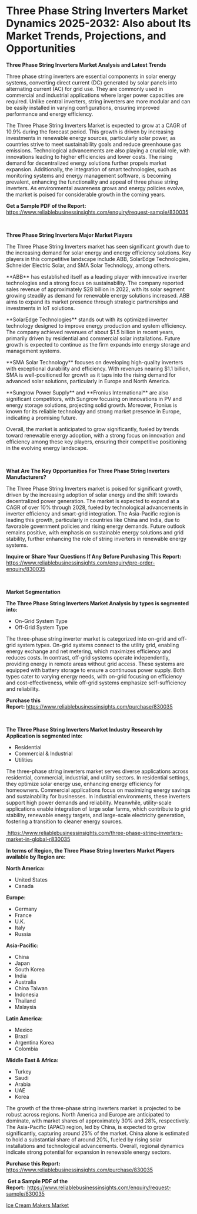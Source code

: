 <p><h1>Three Phase String Inverters Market Dynamics 2025-2032: Also about Its Market Trends, Projections, and Opportunities</h1></p><p><strong>Three Phase String Inverters Market Analysis and Latest Trends</strong></p>
<p><p>Three phase string inverters are essential components in solar energy systems, converting direct current (DC) generated by solar panels into alternating current (AC) for grid use. They are commonly used in commercial and industrial applications where larger power capacities are required. Unlike central inverters, string inverters are more modular and can be easily installed in varying configurations, ensuring improved performance and energy efficiency. </p><p>The Three Phase String Inverters Market is expected to grow at a CAGR of 10.9% during the forecast period. This growth is driven by increasing investments in renewable energy sources, particularly solar power, as countries strive to meet sustainability goals and reduce greenhouse gas emissions. Technological advancements are also playing a crucial role, with innovations leading to higher efficiencies and lower costs. The rising demand for decentralized energy solutions further propels market expansion. Additionally, the integration of smart technologies, such as monitoring systems and energy management software, is becoming prevalent, enhancing the functionality and appeal of three phase string inverters. As environmental awareness grows and energy policies evolve, the market is poised for considerable growth in the coming years.</p></p>
<p><strong>Get a Sample PDF of the Report:&nbsp;</strong> <a href="https://www.reliablebusinessinsights.com/enquiry/request-sample/830035?utm_campaign=2350&utm_medium=2&utm_source=Github&utm_content=ia&utm_term=18022025&utm_id=three-phase-string-inverters">https://www.reliablebusinessinsights.com/enquiry/request-sample/830035</a></p>
<p>&nbsp;</p>
<p><strong>Three Phase String Inverters Major Market Players</strong></p>
<p><p>The Three Phase String Inverters market has seen significant growth due to the increasing demand for solar energy and energy efficiency solutions. Key players in this competitive landscape include ABB, SolarEdge Technologies, Schneider Electric Solar, and SMA Solar Technology, among others.</p><p>**ABB** has established itself as a leading player with innovative inverter technologies and a strong focus on sustainability. The company reported sales revenue of approximately $28 billion in 2022, with its solar segment growing steadily as demand for renewable energy solutions increased. ABB aims to expand its market presence through strategic partnerships and investments in IoT solutions.</p><p>**SolarEdge Technologies** stands out with its optimized inverter technology designed to improve energy production and system efficiency. The company achieved revenues of about $1.5 billion in recent years, primarily driven by residential and commercial solar installations. Future growth is expected to continue as the firm expands into energy storage and management systems.</p><p>**SMA Solar Technology** focuses on developing high-quality inverters with exceptional durability and efficiency. With revenues nearing $1.1 billion, SMA is well-positioned for growth as it taps into the rising demand for advanced solar solutions, particularly in Europe and North America.</p><p>**Sungrow Power Supply** and **Fronius International** are also significant competitors, with Sungrow focusing on innovations in PV and energy storage solutions, projecting solid growth. Moreover, Fronius is known for its reliable technology and strong market presence in Europe, indicating a promising future.</p><p>Overall, the market is anticipated to grow significantly, fueled by trends toward renewable energy adoption, with a strong focus on innovation and efficiency among these key players, ensuring their competitive positioning in the evolving energy landscape.</p></p>
<p>&nbsp;</p>
<p><strong>What Are The Key Opportunities For Three Phase String Inverters Manufacturers?</strong></p>
<p><p>The Three Phase String Inverters market is poised for significant growth, driven by the increasing adoption of solar energy and the shift towards decentralized power generation. The market is expected to expand at a CAGR of over 10% through 2028, fueled by technological advancements in inverter efficiency and smart-grid integration. The Asia-Pacific region is leading this growth, particularly in countries like China and India, due to favorable government policies and rising energy demands. Future outlook remains positive, with emphasis on sustainable energy solutions and grid stability, further enhancing the role of string inverters in renewable energy systems.</p></p>
<p><strong>Inquire or Share Your Questions If Any Before Purchasing This Report:</strong> <a href="https://www.reliablebusinessinsights.com/enquiry/pre-order-enquiry/830035?utm_campaign=2350&utm_medium=2&utm_source=Github&utm_content=ia&utm_term=18022025&utm_id=three-phase-string-inverters">https://www.reliablebusinessinsights.com/enquiry/pre-order-enquiry/830035</a></p>
<p>&nbsp;</p>
<p><strong>Market Segmentation</strong></p>
<p><strong>The Three Phase String Inverters Market Analysis by types is segmented into:</strong></p>
<p><ul><li>On-Grid System Type</li><li>Off-Grid System Type</li></ul></p>
<p><p>The three-phase string inverter market is categorized into on-grid and off-grid system types. On-grid systems connect to the utility grid, enabling energy exchange and net metering, which maximizes efficiency and reduces costs. In contrast, off-grid systems operate independently, providing energy in remote areas without grid access. These systems are equipped with battery storage to ensure a continuous power supply. Both types cater to varying energy needs, with on-grid focusing on efficiency and cost-effectiveness, while off-grid systems emphasize self-sufficiency and reliability.</p></p>
<p><strong>Purchase this Report:&nbsp;</strong><a href="https://www.reliablebusinessinsights.com/purchase/830035?utm_campaign=2350&utm_medium=2&utm_source=Github&utm_content=ia&utm_term=18022025&utm_id=three-phase-string-inverters">https://www.reliablebusinessinsights.com/purchase/830035</a></p>
<p>&nbsp;</p>
<p><strong>The Three Phase String Inverters Market Industry Research by Application is segmented into:</strong></p>
<p><ul><li>Residential</li><li>Commercial & Industrial</li><li>Utilities</li></ul></p>
<p><p>The three-phase string inverters market serves diverse applications across residential, commercial, industrial, and utility sectors. In residential settings, they optimize solar energy use, enhancing energy efficiency for homeowners. Commercial applications focus on maximizing energy savings and sustainability for businesses. In industrial environments, these inverters support high power demands and reliability. Meanwhile, utility-scale applications enable integration of large solar farms, which contribute to grid stability, renewable energy targets, and large-scale electricity generation, fostering a transition to cleaner energy sources.</p></p>
<p><a href="https://www.reliablebusinessinsights.com/three-phase-string-inverters-market-in-global-r830035?utm_campaign=2350&utm_medium=2&utm_source=Github&utm_content=ia&utm_term=18022025&utm_id=three-phase-string-inverters">&nbsp;https://www.reliablebusinessinsights.com/three-phase-string-inverters-market-in-global-r830035</a></p>
<p><strong>In terms of Region, the Three Phase String Inverters Market Players available by Region are:</strong></p>
<p>
    <p> <strong> North America: </strong>
        <ul>
            <li>United States</li>
            <li>Canada</li>
        </ul>
        </p> 
    <p> <strong> Europe: </strong>
        <ul>
            <li>Germany</li>
            <li>France</li>
            <li>U.K.</li>
            <li>Italy</li>
            <li>Russia</li>
        </ul>
        </p> 
    <p> <strong> Asia-Pacific: </strong>
        <ul>
            <li>China</li>
            <li>Japan</li>
            <li>South Korea</li>
            <li>India</li>
            <li>Australia</li>
            <li>China Taiwan</li>
            <li>Indonesia</li>
            <li>Thailand</li>
            <li>Malaysia</li>
        </ul>
        </p> 
    <p> <strong> Latin America: </strong>
        <ul>
            <li>Mexico</li>
            <li>Brazil</li>
            <li>Argentina Korea</li>
            <li>Colombia</li>
        </ul>
        </p> 
    <p> <strong> Middle East & Africa: </strong>
        <ul>
            <li>Turkey</li>
            <li>Saudi</li>
            <li>Arabia</li>
            <li>UAE</li>
            <li>Korea</li>
        </ul>
    </p>
    </p>
<p><p>The growth of the three-phase string inverters market is projected to be robust across regions. North America and Europe are anticipated to dominate, with market shares of approximately 30% and 28%, respectively. The Asia-Pacific (APAC) region, led by China, is expected to grow significantly, capturing around 25% of the market. China alone is estimated to hold a substantial share of around 20%, fueled by rising solar installations and technological advancements. Overall, regional dynamics indicate strong potential for expansion in renewable energy sectors.</p></p>
<p><strong>Purchase this Report: </strong><a href="https://www.reliablebusinessinsights.com/purchase/830035?utm_campaign=2350&utm_medium=2&utm_source=Github&utm_content=ia&utm_term=18022025&utm_id=three-phase-string-inverters">https://www.reliablebusinessinsights.com/purchase/830035</a></p>
<p>&nbsp;<strong>Get a Sample PDF of the Report:&nbsp;&nbsp;</strong><a href="https://www.reliablebusinessinsights.com/enquiry/request-sample/830035?utm_campaign=2350&utm_medium=2&utm_source=Github&utm_content=ia&utm_term=18022025&utm_id=three-phase-string-inverters">https://www.reliablebusinessinsights.com/enquiry/request-sample/830035</a></p>
<p><strong></strong></p>
<p><p><a href="https://github.com/bolalfredia7777/Market-Research-Report-List-1/blob/main/ice-cream-makers-market.md?utm_campaign=2350&utm_medium=2&utm_source=Github&utm_content=ia&utm_term=18022025&utm_id=three-phase-string-inverters">Ice Cream Makers Market</a></p></p>